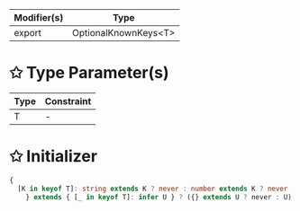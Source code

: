 | Modifier(s)                            | Type                     |
|----------------------------------------|--------------------------|
| export | OptionalKnownKeys&lt;T&gt; |

# &#10025; Type Parameter(s)

| Type | Constraint |
| ---- | ---------- |
| T    | -          |

# &#10025; Initializer

```ts
{
  [K in keyof T]: string extends K ? never : number extends K ? never : {} extends Pick<T, K> ? K : never
    } extends { [_ in keyof T]: infer U } ? ({} extends U ? never : U) : never
```